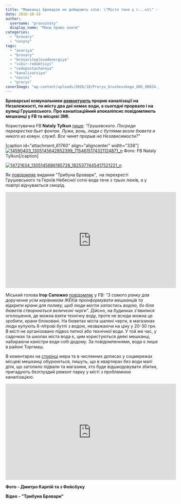 ```yaml
---
title: "Мешканці Броварів не добирають слів: \"Місто тоне у г...ні\" - ФОТО, ВІДЕО"
date: 2016-10-19
author: 
  username: "pravoznaty"
  display_name: "Маєш право знати"
categories: 
  - "brovary"
  - "novyny"
tags: 
  - "avariya"
  - "brovary"
  - "brovariteplovodenergiya"
  - "vibir-redaktsiyi"
  - "vodopostachannya"
  - "kanalizatsiya"
  - "novini"
  - "proryv"
coverImage: "wp-content/uploads/2016/10/Proryv_Grushevskogo_GNS_00024.jpg"
---
```


**Броварські комунальники [ремонтують](https://mpz.brovary.org/vody-j-opalennya-sogodni-ne-bude-planuyut-daty-zavtra-zranku-komunalnyky/) прорив каналізації на Незалежності, по місту два дні немає води, а сьогодні прорвало і на вулиці Грушевського. Про каналізаційний апокаліпсис повідомляють мешканці у FB та місцеві ЗМІ.**

Користувачка FB **Nataly Tylkun** [пише](https://www.facebook.com/groups/brovary/permalink/1396236690406293/): _"Грушевского. Посреди перекрестка бьет фонтан. Лужи, вонь, люди с бутлями возле бювета и никого из комун. служб. Все чинят прорыв на Независимости?"_

\[caption id="attachment\_61760" align="aligncenter" width="338"\][![14590403_1305145642852399_7154615174321124871_n](https://mpz.brovary.org/wp-content/uploads/2016/10/14590403_1305145642852399_7154615174321124871_n.jpg)](https://mpz.brovary.org/wp-content/uploads/2016/10/14590403_1305145642852399_7154615174321124871_n.jpg) Фото: FB Nataly Tylkun\[/caption\]

[![14721634_1305145686185728_1825377445417521221_n](https://mpz.brovary.org/wp-content/uploads/2016/10/14721634_1305145686185728_1825377445417521221_n.jpg)](https://mpz.brovary.org/wp-content/uploads/2016/10/14721634_1305145686185728_1825377445417521221_n.jpg)

Як [повідомляє](https://brovary.net.ua/reportazhi/kanalizatsiyu-prorvalo-i-vulytsi-grushevskogo/) видання "Трибуна Бровари",  на перехресті Грушевського та Героїв Небесної сотні вода тече з трьох люків, а у повітрі відчувається сморід.

<iframe src="https://www.youtube.com/embed/YNeChGH1fkg" width="560" height="315" frameborder="0" allowfullscreen="allowfullscreen"></iframe>

Міський голова **Ігор Сапожко** [повідомляє](https://www.facebook.com/i.sapozhko/posts/1784012791870399) у FB: _"З самого ранку дав доручення усім керівникам ЖЕКів проінформувати мешканців та відкрити крани для поливу, щоб люди могли запастись водою, бо біля бюветів створюються величезні черги"._ Дійсно, на будинках з'явилися оголошення, де можна взяти технічну воду, проте не всюди можна це зробити, крани блоковані. На бюветах міста шалені черги, в магазинах люди купують 6-літрові бутлі з водою, незважаючи на ціну у 20-30 грн. В місті не організовано підвоз питної або технічної води. У той же час, у садочках та школах міста вода є, цим користуються деякі мешканці, набираючи каністри води собі додому. За повідомленнями, вода є лише в районі Торгмаш.

В коментарях на [сторінці](https://www.facebook.com/i.sapozhko) мера та в численних дописах у соцмережах місцеві мешканці обурюються, пишуть, що в квартирах без води малі діти, що затопило підвали та магазини, хто буде відшкодовувати збитки, пригадують безглуздий ремонт парку у місті з проблемною каналізацією.

<iframe src="https://www.youtube.com/embed/mMqDSIPl0PY" width="560" height="315" frameborder="0" allowfullscreen="allowfullscreen"></iframe>

**Фото - Дмитро Карпій та з Фейсбуку**

**Відео - "Трибуна Бровари"**
